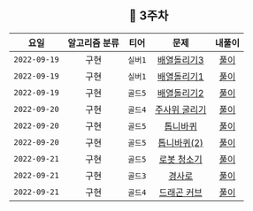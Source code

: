 
<div align="center">

## 📅 3주차

| 요일 | 알고리즘 분류 | 티어  | 문제| 내풀이 |
| :---: | :---: | :---: | :---: | :---:|
|`2022-09-19`| 구현 | `실버1` | [배열돌리기3](https://www.acmicpc.net/problem/16935) | [풀이](https://github.com/jangwon3828/Algorithm_Competition-Study/blob/woojin/3%EC%A3%BC%EC%B0%A8/3%EC%A3%BC%EC%B0%A8_%EC%9A%B0%EC%A7%84/%EB%B0%B0%EC%97%B4%EB%8F%8C%EB%A6%AC%EA%B8%B03.java) |
|`2022-09-19`| 구현 | `실버1` | [배열돌리기1](https://www.acmicpc.net/problem/16926) | [풀이](https://github.com/jangwon3828/Algorithm_Competition-Study/blob/woojin/3%EC%A3%BC%EC%B0%A8/3%EC%A3%BC%EC%B0%A8_%EC%9A%B0%EC%A7%84/%EB%B0%B0%EC%97%B4%EB%8F%8C%EB%A6%AC%EA%B8%B01.java) |
|`2022-09-19`| 구현 | `골드5` | [배열돌리기2](https://www.acmicpc.net/problem/16927) | [풀이](https://github.com/jangwon3828/Algorithm_Competition-Study/blob/woojin/3%EC%A3%BC%EC%B0%A8/3%EC%A3%BC%EC%B0%A8_%EC%9A%B0%EC%A7%84/%EB%B0%B0%EC%97%B4%EB%8F%8C%EB%A6%AC%EA%B8%B02.java) |
|`2022-09-20`| 구현 | `골드4` | [주사위 굴리기](https://www.acmicpc.net/problem/14499) | [풀이](https://github.com/jangwon3828/Algorithm_Competition-Study/blob/woojin/3%EC%A3%BC%EC%B0%A8/3%EC%A3%BC%EC%B0%A8_%EC%9A%B0%EC%A7%84/%EC%A3%BC%EC%82%AC%EC%9C%84%20%EA%B5%B4%EB%A6%AC%EA%B8%B0.java) |
|`2022-09-20`| 구현 | `골드5` | [톱니바퀴](https://www.acmicpc.net/problem/14891) | [풀이](https://github.com/jangwon3828/Algorithm_Competition-Study/blob/woojin/3%EC%A3%BC%EC%B0%A8/3%EC%A3%BC%EC%B0%A8_%EC%9A%B0%EC%A7%84/%ED%86%B1%EB%8B%88%EB%B0%94%ED%80%B4.java) |
|`2022-09-20`| 구현 | `골드5` | [톱니바퀴(2)](https://www.acmicpc.net/problem/15662) | [풀이](https://github.com/jangwon3828/Algorithm_Competition-Study/blob/woojin/3%EC%A3%BC%EC%B0%A8/3%EC%A3%BC%EC%B0%A8_%EC%9A%B0%EC%A7%84/%ED%86%B1%EB%8B%88%EB%B0%94%ED%80%B4(2).java) |
|`2022-09-21`| 구현 | `골드5` | [로봇 청소기](https://www.acmicpc.net/problem/14503) | [풀이](https://github.com/jangwon3828/Algorithm_Competition-Study/blob/woojin/3%EC%A3%BC%EC%B0%A8/3%EC%A3%BC%EC%B0%A8_%EC%9A%B0%EC%A7%84/%EB%A1%9C%EB%B4%87%20%EC%B2%AD%EC%86%8C%EA%B8%B0.java) |
|`2022-09-21`| 구현 | `골드3` | [경사로](https://www.acmicpc.net/problem/14890) | [풀이](https://github.com/jangwon3828/Algorithm_Competition-Study/blob/woojin/3%EC%A3%BC%EC%B0%A8/3%EC%A3%BC%EC%B0%A8_%EC%9A%B0%EC%A7%84/%EA%B2%BD%EC%82%AC%EB%A1%9C.java) |
|`2022-09-21`| 구현 | `골드4` | [드래곤 커브](https://www.acmicpc.net/problem/15685) | [풀이](https://github.com/jangwon3828/Algorithm_Competition-Study/blob/woojin/3%EC%A3%BC%EC%B0%A8/3%EC%A3%BC%EC%B0%A8_%EC%9A%B0%EC%A7%84/%EB%93%9C%EB%9E%98%EA%B3%A4%EC%BB%A4%EB%B8%8C.java) |
</div>

